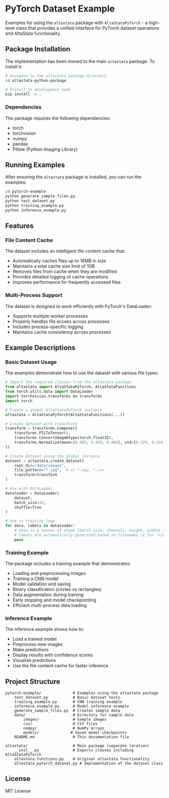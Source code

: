 # PyTorch Dataset Example

Examples for using the `altastata` package with `AltaStataPyTorch` - a high-level class that provides a unified interface for PyTorch dataset operations and AltaStata functionality.

## Package Installation

The implementation has been moved to the main `altastata` package. To install it:

```bash
# Navigate to the altastata package directory
cd altastata-python-package

# Install in development mode
pip install -e .
```

### Dependencies

The package requires the following dependencies:
- torch
- torchvision
- numpy
- pandas
- Pillow (Python Imaging Library)

## Running Examples

After ensuring the `altastata` package is installed, you can run the examples:

```bash
cd pytorch-example
python generate_sample_files.py
python test_dataset.py
python training_example.py
python inference_example.py
```

## Features

### File Content Cache
The dataset includes an intelligent file content cache that:
- Automatically caches files up to 16MB in size
- Maintains a total cache size limit of 1GB
- Removes files from cache when they are modified
- Provides detailed logging of cache operations
- Improves performance for frequently accessed files

### Multi-Process Support
The dataset is designed to work efficiently with PyTorch's DataLoader:
- Supports multiple worker processes
- Properly handles file access across processes
- Includes process-specific logging
- Maintains cache consistency across processes

## Example Descriptions

### Basic Dataset Usage
The examples demonstrate how to use the dataset with various file types:

```python
# Import the required classes from the altastata package
from altastata import AltaStataPyTorch, AltaStataFunctions
from torch.utils.data import DataLoader
import torchvision.transforms as transforms
import torch

# Create a global AltaStataPyTorch instance
altastata = AltaStataPyTorch(AltaStataFunctions(...))

# Create dataset with transforms
transform = transforms.Compose([
    transforms.PILToTensor(),
    transforms.ConvertImageDtype(torch.float32),
    transforms.Normalize(mean=[0.485, 0.456, 0.406], std=[0.229, 0.224, 0.225])
])

# Create dataset using the global instance
dataset = altastata.create_dataset(
    root_dir="data/images",
    file_pattern="*.jpg",  # or *.npy, *.csv
    transform=transform
)

# Use with DataLoader
dataloader = DataLoader(
    dataset,
    batch_size=32,
    shuffle=True
)

# Use in training loop
for data, labels in dataloader:
    # data is a tensor of shape [batch_size, channels, height, width] for images
    # labels are automatically generated based on filenames (1 for 'circle', 0 for others)
    pass
```

### Training Example
The package includes a training example that demonstrates:
- Loading and preprocessing images
- Training a CNN model
- Model validation and saving
- Binary classification (circles vs rectangles)
- Data augmentation during training
- Early stopping and model checkpointing
- Efficient multi-process data loading

### Inference Example
The inference example shows how to:
- Load a trained model
- Preprocess new images
- Make predictions
- Display results with confidence scores
- Visualize predictions
- Use the file content cache for faster inference

## Project Structure
```
pytorch-example/              # Examples using the altastata package
    test_dataset.py           # Basic dataset tests
    training_example.py       # CNN training example
    inference_example.py      # Model inference example
    generate_sample_files.py  # Creates sample data
    data/                     # Directory for sample data
        images/               # Sample images
        csv/                  # CSV files
        numpy/                # NumPy arrays
        models/              # Saved model checkpoints
    README.md                 # This documentation file

altastata/                    # Main package (separate location)
    __init__.py               # Exports classes including AltaStataPyTorch
    altastata_functions.py    # Original altastata functionality
    altastata_pytorch_dataset.py # Implementation of the dataset class
```

## License

MIT License 